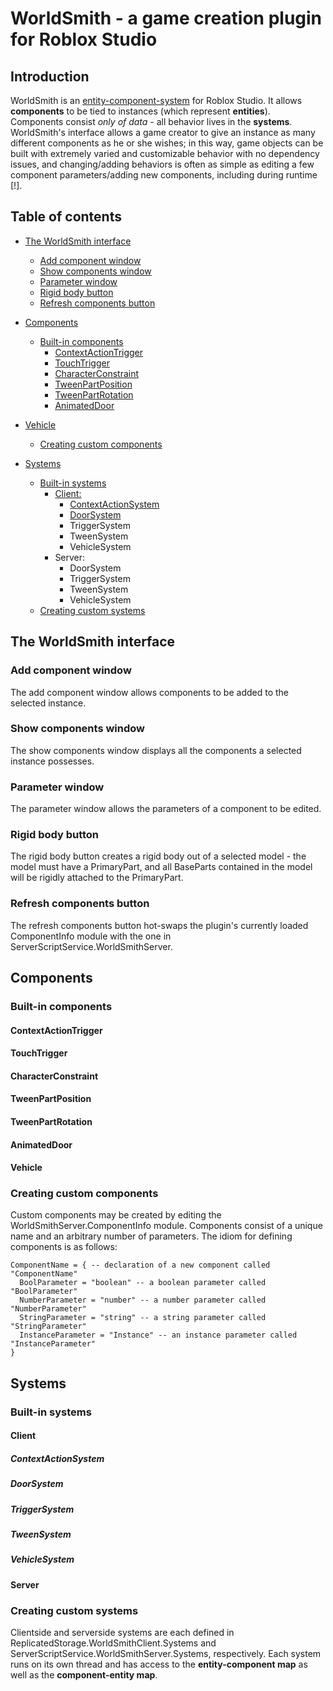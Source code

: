 # WorldSmith -  a game creation plugin for Roblox Studio

## Introduction

WorldSmith is an [entity-component-system](https://en.wikipedia.org/wiki/Entity–component–system) for Roblox Studio. It allows **components** to be tied to instances (which represent **entities**). Components consist *only of data* - all behavior lives in the **systems**. WorldSmith's interface allows a game creator to give an instance as many different components as he or she wishes; in this way, game objects can be built with extremely varied and customizable behavior with no dependency issues, and changing/adding behaviors is often as simple as editing a few component parameters/adding new components, including during runtime \[!].

## Table of contents

- [The WorldSmith interface](https://github.com/kennethloeffler/WorldSmith#the-worldsmith-interface)
  - [Add component window](https://github.com/kennethloeffler/WorldSmith#add-component-window)
  - [Show components window](https://github.com/kennethloeffler/WorldSmith#show-components-window)
  - [Parameter window](https://github.com/kennethloeffler/WorldSmith#parameter-window)
  - [Rigid body button](https://github.com/kennethloeffler/WorldSmith#rigid-body-button)
  - [Refresh components button](https://github.com/kennethloeffler/WorldSmith#refresh-components-button)
- [Components](https://github.com/kennethloeffler/WorldSmith#components)
  - [Built-in components](https://github.com/kennethloeffler/WorldSmith#built-in-components)
    - [ContextActionTrigger](https://github.com/kennethloeffler/WorldSmith#ContextActionTrigger)  
    - [TouchTrigger](https://github.com/kennethloeffler/WorldSmith#touchtrigger)
    - [CharacterConstraint](https://github.com/kennethloeffler/WorldSmith#CharacterConstraint)
    - [TweenPartPosition](https://github.com/kennethloeffler/WorldSmith#TweenPartPosition)
    - [TweenPartRotation](https://github.com/kennethloeffler/WorldSmith#TweenPartRotation)
    - [AnimatedDoor](https://github.com/kennethloeffler/WorldSmith#AnimatedDoor)

- [Vehicle](https://github.com/kennethloeffler/WorldSmith#Vehicle)
  - [Creating custom components](https://github.com/kennethloeffler/WorldSmith#creating-custom-components)
- [Systems](https://github.com/kennethloeffler/WorldSmith#systems)
  - [Built-in systems](https://github.com/kennethloeffler/WorldSmith#built-in-systems)
    - [Client:](https://github.com/kennethloeffler/WorldSmith#Client)
      - [ContextActionSystem](https://github.com/kennethloeffler/WorldSmith#Client#ContextActionSystem)
      - [DoorSystem](https://github.com/kennethloeffler/WorldSmith#Client#DoorSystem)
      - TriggerSystem
      - TweenSystem
      - VehicleSystem
    - Server:
      - DoorSystem
      - TriggerSystem
      - TweenSystem
      - VehicleSystem
  - [Creating custom systems](https://github.com/kennethloeffler/WorldSmith#creating-custom-systems)
  
## The WorldSmith interface
### Add component window
The add component window allows components to be added to the selected instance.
### Show components window
The show components window displays all the components a selected instance possesses. 
### Parameter window
The parameter window allows the parameters of a component to be edited.
### Rigid body button
The rigid body button creates a rigid body out of a selected model - the model must have a PrimaryPart, and all BaseParts contained in the model will be rigidly attached to the PrimaryPart.
### Refresh components button
The refresh components button hot-swaps the plugin's currently loaded ComponentInfo module with the one in ServerScriptService.WorldSmithServer. 

## Components
### Built-in components
#### ContextActionTrigger
#### TouchTrigger
#### CharacterConstraint
#### TweenPartPosition
#### TweenPartRotation
#### AnimatedDoor
#### Vehicle
### Creating custom components
Custom components may be created by editing the WorldSmithServer.ComponentInfo module. Components consist of a unique name and an arbitrary number of parameters. The idiom for defining components is as follows:
```
ComponentName = { -- declaration of a new component called "ComponentName"
  BoolParameter = "boolean" -- a boolean parameter called "BoolParameter"
  NumberParameter = "number" -- a number parameter called "NumberParameter"
  StringParameter = "string" -- a string parameter called "StringParameter"
  InstanceParameter = "Instance" -- an instance parameter called "InstanceParameter"
}
```

## Systems
### Built-in systems
#### Client
##### ContextActionSystem
##### DoorSystem
##### TriggerSystem
##### TweenSystem
##### VehicleSystem
#### Server
### Creating custom systems
Clientside and serverside systems are each defined in ReplicatedStorage.WorldSmithClient.Systems and ServerScriptService.WorldSmithServer.Systems, respectively. Each system runs on its own thread and has access to the **entity-component map** as well as the **component-entity map**. 
